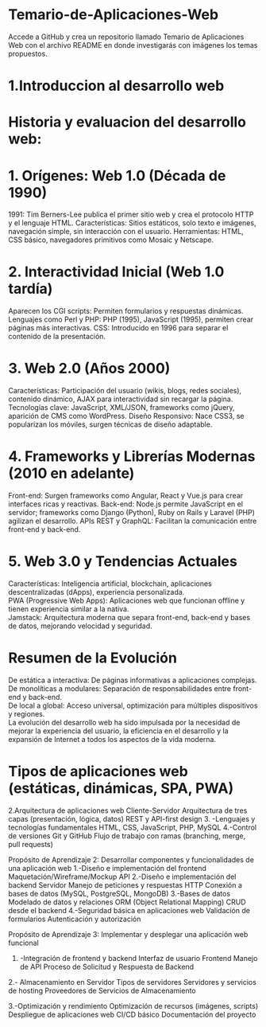 # Temario-de-Aplicaciones-Web
Accede a GitHub y crea un repositorio llamado Temario de Aplicaciones Web con el archivo README en donde investigarás con imágenes los temas propuestos.  

# 1.Introduccion al desarrollo web  

# Historia y evaluacion del desarrollo web: 

# 1. Orígenes: Web 1.0 (Década de 1990)  
1991: Tim Berners-Lee publica el primer sitio web y crea el protocolo HTTP y el lenguaje HTML.
Características: Sitios estáticos, solo texto e imágenes, navegación simple, sin interacción con el usuario.
Herramientas: HTML, CSS básico, navegadores primitivos como Mosaic y Netscape.  

# 2. Interactividad Inicial (Web 1.0 tardía)  
Aparecen los CGI scripts: Permiten formularios y respuestas dinámicas.
Lenguajes como Perl y PHP: PHP (1995), JavaScript (1995), permiten crear páginas más interactivas.
CSS: Introducido en 1996 para separar el contenido de la presentación.  

# 3. Web 2.0 (Años 2000)  
Características: Participación del usuario (wikis, blogs, redes sociales), contenido dinámico, AJAX para interactividad sin recargar la página.
Tecnologías clave: JavaScript, XML/JSON, frameworks como jQuery, aparición de CMS como WordPress.
Diseño Responsivo: Nace CSS3, se popularizan los móviles, surgen técnicas de diseño adaptable.

# 4. Frameworks y Librerías Modernas (2010 en adelante)  
Front-end: Surgen frameworks como Angular, React y Vue.js para crear interfaces ricas y reactivas.
Back-end: Node.js permite JavaScript en el servidor; frameworks como Django (Python), Ruby on Rails y Laravel (PHP) agilizan el desarrollo.
APIs REST y GraphQL: Facilitan la comunicación entre front-end y back-end.  

# 5. Web 3.0 y Tendencias Actuales  
Características: Inteligencia artificial, blockchain, aplicaciones descentralizadas (dApps), experiencia personalizada.  
PWA (Progressive Web Apps): Aplicaciones web que funcionan offline y tienen experiencia similar a la nativa.  
Jamstack: Arquitectura moderna que separa front-end, back-end y bases de datos, mejorando velocidad y seguridad.

# Resumen de la Evolución
De estática a interactiva: De páginas informativas a aplicaciones complejas.  
De monolíticas a modulares: Separación de responsabilidades entre front-end y back-end.  
De local a global: Acceso universal, optimización para múltiples dispositivos y regiones.  
La evolución del desarrollo web ha sido impulsada por la necesidad de mejorar la experiencia del usuario, la eficiencia en el desarrollo y la expansión de Internet a todos los aspectos de la vida moderna.

# Tipos de aplicaciones web (estáticas, dinámicas, SPA, PWA)


2.Arquitectura de aplicaciones web
Cliente-Servidor
Arquitectura de tres capas (presentación, lógica, datos)
REST y API-first design
3. -Lenguajes y tecnologías fundamentales
HTML, CSS, JavaScript, PHP, MySQL
4.-Control de versiones
Git y GitHub
Flujo de trabajo con ramas (branching, merge, pull requests)

Propósito de Aprendizaje 2: Desarrollar componentes y funcionalidades de una aplicación web
1.-Diseño e implementación del frontend
Maquetación/Wireframe/Mockup
API
2.-Diseño e implementación del backend
Servidor
Manejo de peticiones y respuestas HTTP
Conexión a bases de datos (MySQL, PostgreSQL, MongoDB)
3.-Bases de datos
 Modelado de datos y relaciones
ORM (Object Relational Mapping)
CRUD desde el backend
4.-Seguridad básica en aplicaciones web
Validación de formularios
Autenticación y autorización 

Propósito de Aprendizaje 3: Implementar y desplegar una aplicación web funcional
1. -Integración de frontend y backend
Interfaz de usuario Frontend
Manejo de API
Proceso de Solicitud y Respuesta de Backend

2.- Almacenamiento en Servidor
Tipos de servidores 
Servidores y servicios de hosting 
Proveedores de Servicios de Almacenamiento

3.-Optimización y rendimiento
Optimización de recursos (imágenes, scripts)
Despliegue de aplicaciones web
CI/CD básico
Documentación del proyecto

